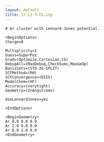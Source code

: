 ```yaml
---
layout: default
title: 17-LJ-3-CG.inp
---
```


    # Ar cluster with Lennard-Jones potential.

    <BeginOptions>
    Charge=0

    Multiplicity=1
    Guess=SuperPos
    Grad=(Optimize,Cartesian,CG)
    DebugAll=(MaxDebug,CheckSums,MaxGeOp)
    BasisSets=(STO-2G-SPLIT)
    SCFMethod=(RH)
    SCFConvergence=(DIIS)
    ModelChem=(HF)
    Accuracy=(verytight)
    Geometry=(InAngstroms)

    UseLennardJones=yes

    <EndOptions>

    <BeginGeometry>
    Ar 0.0 0.0 0.0
    Ar 2.0 0.0 0.0
    Ar 0.0 2.0 0.0
    <EndGeometry>
